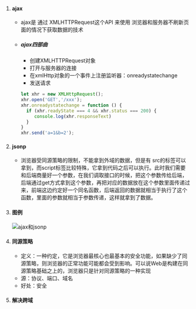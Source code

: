 1. #### ajax

   - ajax是 通过 XMLHTTPRequest这个API 来使用 浏览器和服务器不刷新页面的情况下获取数据的技术

   - ##### ajax四部曲

     - 创建XMLHTTPRequest对象
     - 打开与服务器的连接
     -  在xmlHttp对象的一个事件上注册监听器：onreadystatechange
     - 发送请求

     ```js
     let xhr = new XMLHttpRequest();
     xhr.open('GET','/xxx');
     xhr.onreadystatechange = function () {
       if (xhr.readyState === 4 && xhr.status === 200) {
          console.log(xhr.responseText) 
       }
     }
     xhr.send('a=1&b=2');
     ```

     

2. #### jsonp

   - 浏览器受同源策略的限制，不能拿到外域的数据，但是有 src的标签可以拿到，而script标签比较特殊，它拿到代码之后可以执行。此时我们需要和后端商量好一个参数，在我们调取接口的时候，把这个参数传给后端，后端通过get方式拿到这个参数，再把对应的数据放在这个参数里面传递过来，前端这边约定好一个同名函数，后端返回的数据就相当于执行了这个函数，里面的参数就相当于参数传递，这样就拿到了数据。

3. #### 图例

   ![ajax和jsonp](/Users/tiantian/Desktop/framework/201904/基础知识/images/ajax和jsonp.jpeg)



4. #### 同源策略

   - 定义：一种约定，它是浏览器最核心也最基本的安全功能，如果缺少了同源策略，则浏览器的正常功能可能都会受到影响。可以说Web是构建在同源策略基础之上的，浏览器只是针对同源策略的一种实现
   - 源：协议、端口、域名
   - 好处：安全

5. #### 解决跨域